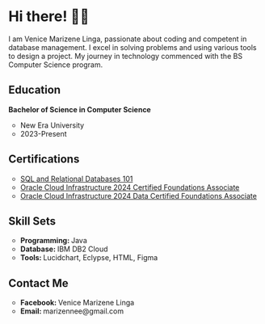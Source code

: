 <h1> Hi there! 👋🏻 </h1>
<p> I am Venice Marizene Linga, passionate about coding and competent in database management. I excel in solving problems and using various tools to design a project. 
  My journey in technology commenced with the BS Computer Science program. </p>

<h2> Education </h2>
<p> <strong> Bachelor of Science in Computer Science </strong> </p>
<ul style="list-style-type:circle">
<li> New Era University </li>
<li> 2023-Present </li> </ul>

<h2> Certifications </h2>
<ul style="list-style-type:circle">
<li> <a href="https://courses.cognitiveclass.ai/certificates/39a1365c3e3b4e83b6ded871c0444afb"> SQL and Relational Databases 101 </li> </a>
<li> <a href="https://catalog-education.oracle.com/ords/certview/sharebadge?id=C605498C8E9F4987BFFC0997FB951068A8D2C2153B78CA5D0924E5AB1D0797DD"> Oracle Cloud Infrastructure 2024 Certified Foundations Associate </li> </a>
<li> <a href="https://catalog-education.oracle.com/ords/certview/sharebadge?id=C605498C8E9F4987BFFC0997FB9510684BD899889A500397EDDB5BD2BFB0C70F"> Oracle Cloud Infrastructure 2024 Data Certified Foundations Associate </li> </a> </ul>

<h2> Skill Sets </h2>
<ul style="list-style-type:circle">
<li> <b> Programming: </b> Java </li>
<li> <b> Database: </b> IBM DB2 Cloud </li>
<li> <b> Tools: </b> Lucidchart, Eclypse, HTML, Figma </li> </ul>

<h2> Contact Me </h2>
<ul style="list-style-type:circle">
<li> <b> Facebook: </b> Venice Marizene Linga </li>
<li> <b> Email: </b> marizennee@gmail.com </li> </ul>
